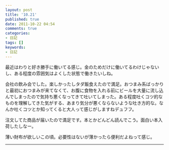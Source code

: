 ```yaml
---
layout: post
title: '10.21'
published: true
date: 2011-10-22 04:54
comments: true
categories:
- 日記
tags: []
keywords:
- 日記
---
```

最近はわりと好き勝手に働いてる感じ。金のためだけに働いてるわけじゃないし、ある程度の雰囲気はよくした状態で働きたいしね。

会社の飲み会でした。楽しかったしタダ飯食えたので満足。おつまみ系ばっかりと最初におつまみが来てなくて、お腹に食物を入れる前にビールを大量に流し込んでしまったので気持ち悪くなってきて吐いてしまった。ある程度吐くコツ的なものを理解してきた気がする、あまり気分が悪くならないような吐き方的な。なんか吐くコツとか知ってくると大人って感じがしますねデュフフ。

注文してた商品が届いたので満足です。本とかどんどん読んでこう。面白い本入荷したしなー。

薄い財布が欲しいこの頃。必要性はないが薄かったら便利だよねって感じ。

---

